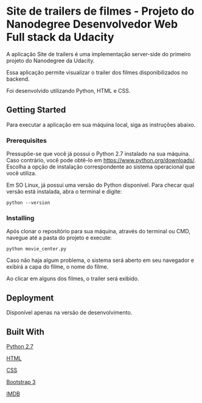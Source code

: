 # Site de trailers de filmes - Projeto do Nanodegree Desenvolvedor Web Full stack da Udacity

A aplicação Site de trailers é uma implementação server-side do primeiro projeto do Nanodegree da Udacity.

Essa aplicação permite visualizar o trailer dos filmes disponibilizados no backend.

Foi desenvolvido utilizando Python, HTML e CSS.

## Getting Started

Para executar a aplicação em sua máquina local, siga as instruções abaixo.

### Prerequisites

Pressupõe-se que você já possui o Python 2.7 instalado na sua máquina. Caso contrário, você pode obtê-lo em https://www.python.org/downloads/. Escolha a opção de instalação correspondente ao sistema operacional que você utiliza.

Em SO Linux, já possui uma versão do Python disponível.
Para checar qual versão está instalada, abra o terminal e digite:

```
python --version
```

### Installing

Após clonar o repositório para sua máquina, através do terminal ou CMD, navegue até a pasta do projeto e execute:

```
python movie_center.py
```

Caso não haja algum problema, o sistema será aberto em seu navegador e exibirá a capa do filme, o nome do filme.

Ao clicar em alguns dos filmes, o trailer será exibido.


## Deployment

Disponível apenas na versão de desenvolvimento.

## Built With

[Python 2.7](https://www.python.org/downloads/)

[HTML](https://developer.mozilla.org/pt-BR/docs/Web/HTML)

[CSS](https://css-tricks.com/)

[Bootstrap 3](https://getbootstrap.com/docs/3.3/)

[IMDB](http://www.omdbapi.com/)

